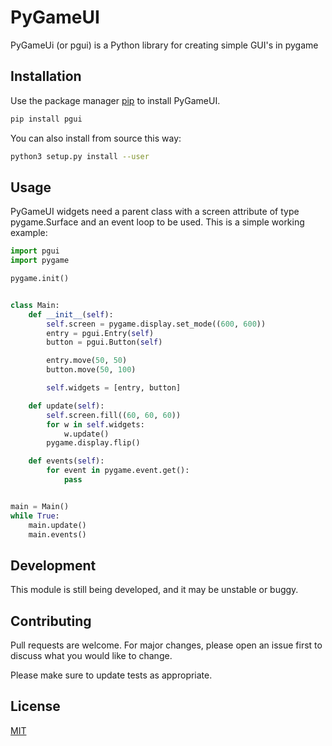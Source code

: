 # PyGameUI

PyGameUi (or pgui) is a Python library for creating simple GUI's in pygame

## Installation

Use the package manager [pip](https://pip.pypa.io/en/stable/) to install PyGameUI.

```bash
pip install pgui
```

You can also install from source this way:
```bash
python3 setup.py install --user
```

## Usage

PyGameUI widgets need a parent class with a screen attribute of type pygame.Surface and an event loop to be used. This is a simple working example:

```python
import pgui
import pygame

pygame.init()


class Main:
    def __init__(self):
        self.screen = pygame.display.set_mode((600, 600))
        entry = pgui.Entry(self)
        button = pgui.Button(self)

        entry.move(50, 50)
        button.move(50, 100)

        self.widgets = [entry, button]

    def update(self):
        self.screen.fill((60, 60, 60))
        for w in self.widgets:
            w.update()
        pygame.display.flip()

    def events(self):
        for event in pygame.event.get():
            pass


main = Main()
while True:
    main.update()
    main.events()
```

## Development
This module is still being developed, and it may be unstable or buggy.

## Contributing
Pull requests are welcome. For major changes, please open an issue first to discuss what you would like to change.

Please make sure to update tests as appropriate.

## License
[MIT](https://choosealicense.com/licenses/mit/)
